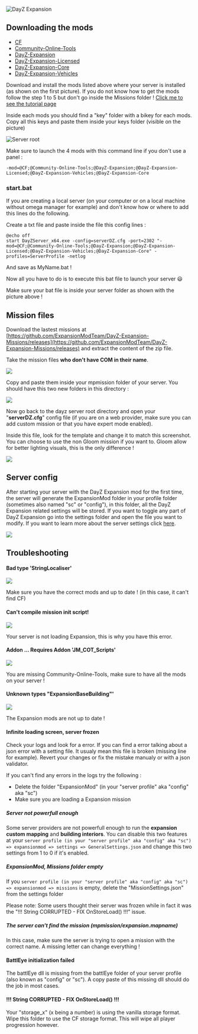 ![DayZ Expansion](https://i.imgur.com/cTbqjAr.png)

## Downloading the mods
- [CF](https://steamcommunity.com/workshop/filedetails/?id=1559212036)
- [Community-Online-Tools](https://steamcommunity.com/workshop/filedetails/?id=1564026768)
- [DayZ-Expansion](https://steamcommunity.com/sharedfiles/filedetails/?id=2116151222)
- [DayZ-Expansion-Licensed](https://steamcommunity.com/workshop/filedetails/?id=2116157322)
- [DayZ-Expansion-Core](https://steamcommunity.com/sharedfiles/filedetails/?id=2291785308)
- [DayZ-Expansion-Vehicles](https://steamcommunity.com/sharedfiles/filedetails/?id=2291785437)

Download and install the mods listed above where your server is installed (as shown on the first picture). If you do not know how to get the mods follow the step 1 to 5 but don't go inside the Missions folder ! [Click me to see the tutorial page](https://github.com/salutesh/DayZ-Expansion-Scripts/wiki/Setting-up-offline-mode#getting-the-mission)

Inside each mods you should find a "key" folder with a bikey for each mods. Copy all this keys and paste them inside your keys folder (visible on the picture)

![Server root](https://i.imgur.com/OEaEuf8.png)

Make sure to launch the 4 mods with this command line if you don't use a panel : 

`-mod=@CF;@Community-Online-Tools;@DayZ-Expansion;@DayZ-Expansion-Licensed;@DayZ-Expansion-Vehicles;@DayZ-Expansion-Core`

### start.bat

If you are creating a local server (on your computer or on a local machine without omega manager for example) and don't know how or where to add this lines do the following.

Create a txt file and paste inside the file this config lines :

```
@echo off
start DayZServer_x64.exe -config=serverDZ.cfg -port=2302 "-mod=@CF;@Community-Online-Tools;@DayZ-Expansion;@DayZ-Expansion-Licensed;@DayZ-Expansion-Vehicles;@DayZ-Expansion-Core" -profiles=ServerProfile -netlog
```

And save as MyName.bat !

Now all you have to do is to execute this bat file to launch your server 😃 

Make sure your bat file is inside your server folder as shown with the picture above !

## Mission files

Download the lastest missions at [https://github.com/ExpansionModTeam/DayZ-Expansion-Missions/releases](https://github.com/ExpansionModTeam/DayZ-Expansion-Missions/releases) and extract the content of the zip file.

Take the mission files **who don't have COM in their name**.

![](https://i.imgur.com/yVtrGnb.png)

Copy and paste them inside your mpmission folder of your server. You should have this two new folders in this directory : 

![](https://i.imgur.com/4mLI7NV.png)

Now go back to the dayz server root directory and open your "**serverDZ.cfg**" config file (if you are on a web provider, make sure you can add custom mission or that you have expert mode enabled).

Inside this file, look for the template and change it to match this screenshot. You can choose to use the non Gloom mission if you want to. Gloom allow for better lighting visuals, this is the only difference !

![](https://i.imgur.com/eS46Rtu.png)

## Server config

After starting your server with the DayZ Expansion mod for the first time, the server will generate the ExpansionMod folder in your profile folder (sometimes also named "sc" or "config"), in this folder, all the DayZ Expansion related settings will be stored. If you want to toggle any part of DayZ Expansion go into the settings folder and open the file you want to modify. If you want to learn more about the server settings click [here](https://github.com/salutesh/DayZ-Expansion-Scripts/wiki/%5BServer-Hosting%5D-Server-settings).

![](https://i.imgur.com/4uEMoWi.png)

## Troubleshooting
#### Bad type 'StringLocaliser'

![](https://i.imgur.com/uFUrx8h.png)

Make sure you have the correct mods and up to date ! (in this case, it can't find CF)

#### Can't compile mission init script!

![](https://cdn.discordapp.com/attachments/717275490200715304/717995316921499658/unknown.png)

Your server is not loading Expansion, this is why you have this error.

#### Addon ... Requires Addon 'JM_COT_Scripts'

![](https://i.imgur.com/CH9X0zx.png)

You are missing Community-Online-Tools, make sure to have all the mods on your server !

#### Unknown types "ExpansionBaseBuilding"'

![](https://cdn.discordapp.com/attachments/717275490200715304/796749766687981608/unknown.png)

The Expansion mods are not up to date !

#### Infinite loading screen, server frozen

Check your logs and look for a error.
If you can find a error talking about a json error with a setting file. It usualy mean this file is broken (missing line for example). Revert your changes or fix the mistake manualy or with a json validator.

If you can't find any errors in the logs try the following : 
- Delete the folder "ExpansionMod" (in your "server profile" aka "config" aka "sc")
- Make sure you are loading a Expansion mission

##### Server not powerfull enough

Some server providers are not powerfull enough to run the **expansion custom mapping** and **building interiors**. You can disable this two features at your `server profile (in your "server profile" aka "config" aka "sc") => expansionmod => settings => GeneralSettings.json` and change this two settings from 1 to 0 if it's enabled.

##### ExpansionMod, Missions folder empty

If you `server profile (in your "server profile" aka "config" aka "sc") => expansionmod => missions` is empty, delete the "MissionSettings.json" from the settings folder

Please note: Some users thought their server was frozen while in fact it was the "!!! String CORRUPTED - FIX OnStoreLoad() !!!" issue.

##### The server can't find the mission (mpmission/expansion.mapname)

In this case, make sure the server is trying to open a mission with the correct name. A missing letter can change everything !

#### BattlEye initialization failed

The battlEye dll is missing from the battlEye folder of your server profile (also known as "config" or "sc"). A copy paste of this missing dll should do the job in most cases.

#### !!! String CORRUPTED - FIX OnStoreLoad() !!!

Your "storage_x" (x being a number) is using the vanilla storage format. Wipe this folder to use the CF storage format. This will wipe all player progression however.